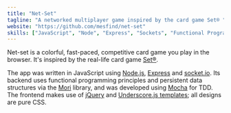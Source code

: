 ```yaml
---
title: "Net-Set"
tagline: "A networked multiplayer game inspired by the card game Set® "
website: "https://github.com/mesfind/net-set"
skills: ["JavaScript", "Node", "Express", "Sockets", "Functional Programming", "TDD"]
---
```


Net-set is a colorful, fast-paced, competitive card game you play in the browser.
It's inspired by the real-life card game [Set®](https://en.wikipedia.org/wiki/Set_(game)).

The app was written in JavaScript using [Node.js](https://nodejs.org/), [Express](http://expressjs.com/) and [socket.io](http://socket.io/).
Its backend uses functional programming principles and persistent data structures via the  [Mori](http://swannodette.github.io/mori/) library, and was developed using [Mocha](https://mochajs.org) for TDD.
The frontend makes use of [jQuery](https://jquery.com/) and [Underscore.js templates](http://underscorejs.org/#template); all designs are pure CSS.
